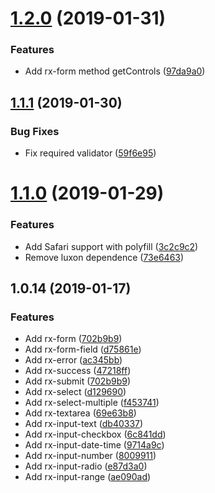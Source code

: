 # [1.2.0](https://github.com/0x6368656174/rx-forms/compare/v1.1.1...v1.2.0) (2019-01-31)


### Features

* Add rx-form method getControls ([97da9a0](https://github.com/0x6368656174/rx-forms/commit/97da9a0))

## [1.1.1](https://github.com/0x6368656174/rx-forms/compare/v1.1.0...v1.1.1) (2019-01-30)


### Bug Fixes

* Fix required validator ([59f6e95](https://github.com/0x6368656174/rx-forms/commit/59f6e95))

# [1.1.0](https://github.com/0x6368656174/rx-forms/compare/v1.0.14...v1.1.0) (2019-01-29)


### Features

* Add Safari support with polyfill ([3c2c9c2](https://github.com/0x6368656174/rx-forms/commit/3c2c9c2))
* Remove luxon dependence ([73e6463](https://github.com/0x6368656174/rx-forms/commit/73e6463))

## 1.0.14 (2019-01-17)

### Features

* Add rx-form ([702b9b9](https://github.com/0x6368656174/rx-forms/commit/702b9b9))
* Add rx-form-field ([d75861e](https://github.com/0x6368656174/rx-forms/commit/d75861e))
* Add rx-error ([ac345bb](https://github.com/0x6368656174/rx-forms/commit/ac345bb))
* Add rx-success ([47218ff](https://github.com/0x6368656174/rx-forms/commit/47218ff))
* Add rx-submit ([702b9b9](https://github.com/0x6368656174/rx-forms/commit/702b9b9))
* Add rx-select ([d129690](https://github.com/0x6368656174/rx-forms/commit/d129690))
* Add rx-select-multiple ([f453741](https://github.com/0x6368656174/rx-forms/commit/f453741))
* Add rx-textarea ([69e63b8](https://github.com/0x6368656174/rx-forms/commit/69e63b8))
* Add rx-input-text ([db40337](https://github.com/0x6368656174/rx-forms/commit/db40337))
* Add rx-input-checkbox ([6c841dd](https://github.com/0x6368656174/rx-forms/commit/6c841dd))
* Add rx-input-date-time ([9714a9c](https://github.com/0x6368656174/rx-forms/commit/9714a9c))
* Add rx-input-number ([8009911](https://github.com/0x6368656174/rx-forms/commit/8009911))
* Add rx-input-radio ([e87d3a0](https://github.com/0x6368656174/rx-forms/commit/e87d3a0))
* Add rx-input-range ([ae090ad](https://github.com/0x6368656174/rx-forms/commit/ae090ad))
